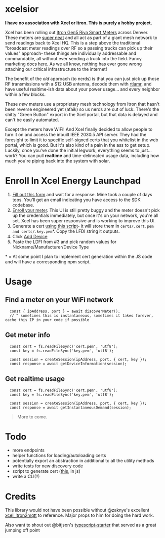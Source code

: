 # xcelsior

**I have no association with Xcel or Itron. This is purely a hobby project.**

Xcel has been rolling out [Itron Gen5 Riva Smart Meters](https://www.itron.com/na/solutions/product-catalog/gen5-riva-meter) across Denver. These meters are [super neat](https://www.youtube.com/playlist?list=PLYlhncU2MojDY9gxU36pxNVkiylGGcbwq) and all act as part of a giant mesh network to send readings back to Xcel HQ. This is a step above the traditional "broadcast meter readings over RF so a passing trucks can pick up their values" approach- these things are individually addressable and commandable, all without ever sending a truck into the field. Fancy marketing docs [here](https://www.itron.com/-/media/feature/products/documents/brochure/gen5-network_web_pdf_3410.pdf). As we all know, nothing has ever gone wrong attaching our critical infrastructure to the internet!

The benefit of the *old* approach (to nerds) is that you can just pick up those RF transmissions with a $12 USB antenna, decode them with [rtlamr](https://github.com/bemasher/rtlamr), and have useful realtime-ish data about your power usage... and every neighbor within a few blocks.

These *new* meters use a proprietary mesh technology from Itron that hasn't been reverse engineered yet (afaik) so us nerds are out of luck. There's the shitty "Green Button" export in the Xcel portal, but that data is delayed and can't be easily automated.

Except the meters have WiFi! And Xcel finally decided to allow people to turn it on and access the inbuilt IEEE 2030.5 API server. They had the foresight to limit it to specific self-signed certs that you whitelist in the web portal, which is good. But it's also kind of a pain in the ass to get setup. Luckily, once you've done the initial legwork, everything seems to just... work? You can pull **realtime** and time-delineated usage data, including how much you're piping back into the system with solar. 

# Enroll In Xcel Energy Launchpad

1. [Fill out this form](https://co.my.xcelenergy.com/s/forms/sdk-access) and wait for a response. Mine took a couple of days tops. You'll get an email indicating you have access to the SDK codebase.
2. [Enroll your meter](https://my.xcelenergy.com/MyAccount/s/meters-and-devices/manage-meters-and-devices). This UI is still pretty buggy and the meter doesn't pick up the credentials immediately, but once it's on your network, you're all set. Xcel has been super responsive and is working to improve this UI.
3. Generate a cert [using this script](https://github.com/zaknye/xcel_itron2mqtt/blob/main/scripts/generate_keys.sh)- it will store them in `certs/.cert.pem and certs/.key.pem`\*. Copy the LFDI string it outputs.
4. Click [Add Device](https://my.xcelenergy.com/MyAccount/s/meters-and-devices/add-device)
5. Paste the LDFI from #3 and pick random values for Nickname/Manufacturer/Device Type


\* = At some point I plan to implement cert generation within the JS code and will have a corresponding npm script.

# Usage

## Find a meter on your WiFi network
```
  const { ipAddress, port } = await discoverMeter();
  // ^ sometimes this is instantaneous, sometimes it takes forever, cache this IP in your code if possible
```

## Get meter info
```
  const cert = fs.readFileSync('cert.pem', 'utf8');
  const key = fs.readFileSync('key.pem', 'utf8');

  const session = createSession(ipAddress, port, { cert, key });
  const response = await getDeviceInformation(session);
```
## Get realtime usage
```
  const cert = fs.readFileSync('cert.pem', 'utf8');
  const key = fs.readFileSync('key.pem', 'utf8');

  const session = createSession(ipAddress, port, { cert, key });
  const response = await getInstantaneousDemand(session);
```

> More to come.




# Todo

- more endpoints
- helper functions for loading/autoloading certs
- potentially export an abstraction in additional to all the utility methods
- write tests for new discovery code
- script to generate cert ([this](https://github.com/zaknye/xcel_itron2mqtt/blob/main/scripts/generate_keys.sh), in js)
- write a CLI(?)

# Credits

This library would not have been possible without @zaknye's excellent [xcel_itron2mqtt](https://github.com/zaknye/xcel_itron2mqtt) to reference. Major props to him for doing the hard work.

Also want to shout out @bitjson's [typescript-starter](https://github.com/bitjson/typescript-starter) that served as a great jumping off point
